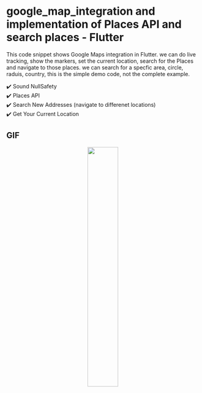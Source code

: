 # google_map_integration and implementation of Places API and search places - Flutter

This code snippet shows Google Maps integration in Flutter. we can do live tracking, show the markers, set the current location, search for the Places and navigate to those places. we can search for a specfic area, circle, raduis, country, this is the simple demo code, not the complete example.


✔️ Sound NullSafety <br />
✔️ Places API <br />
✔️ Search New Addresses (navigate to differenet locations) <br />
✔️ Get Your Current Location <br />


## GIF

<p align="center">
  <img 
    width=40%
    height=40%
    src="https://user-images.githubusercontent.com/101565812/203748952-6181e631-8e47-46e2-9906-e0b74bd0fa59.gif" >
</p>
